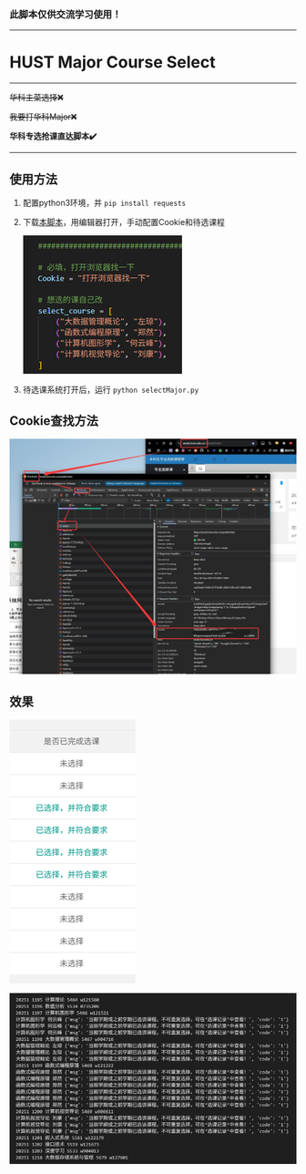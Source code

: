 ### 此脚本仅供交流学习使用！

---

# HUST Major Course Select

---



~~华科主菜选择❌~~

~~我要打华科Major❌~~

**华科专选抢课直达脚本✔️**

---



## 使用方法

1. 配置python3环境，并 `pip install requests`
2. 下载[本脚本](./selectMajor.py)，用编辑器打开，手动配置Cookie和待选课程

   ![1756960503629](image/readme/1756960503629.png)
3. 待选课系统打开后，运行 `python selectMajor.py`

## Cookie查找方法

![1756950195925](image/readme/Cookie.jpg)

## 效果

![1756959889180](image/readme/1756959889180.png)

![1756960382712](image/readme/1756960382712.png)
